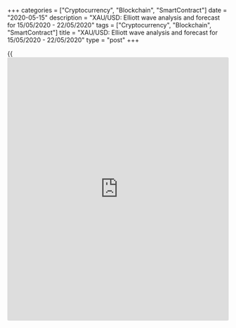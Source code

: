 +++
categories = ["Cryptocurrency", "Blockchain", "SmartContract"]
date = "2020-05-15"
description = "XAU/USD: Elliott wave analysis and forecast for 15/05/2020 - 22/05/2020"
tags = ["Cryptocurrency", "Blockchain", "SmartContract"]
title = "XAU/USD: Elliott wave analysis and forecast for 15/05/2020 - 22/05/2020"
type = "post"
+++

{{<iframe id="large-banner" src="https://www.bounty.group/#slide=14.0" width="100%" height="600" scrolling="no" style="border: 0px solid rgb(216, 221, 230); border-radius: 3px;">}}

May 15, 2020

May 15, 2020

XAU/USD: Elliott wave analysis and forecast for 15/05/2020 –
22/05/2020Alex Geuta

## [XAU/USD][1] remains likely to grow. Estimated pivot point is at a
level of 1669.96.

 **Main scenario:** consider long positions from corrections above the
level of 1669.96 with a target of 1800.00 – 1850.00.

 **Alternative scenario:** breakout and consolidation below the level of
1669.96 will allow the pair to continue declining to the levels of
1561.72 – 1450.00.

 **Analysis:** Supposedly, an ascending correction of larger degree
continues developing in the form of wave (B) on the [daily](https://www.fintecher.org/2020/03/03/forex-trading-daily-strategy/) time frame,
with wave С of (B) forming within. Apparently, the fifth wave v of C is
developing on the H4 time frame, with a local correction formed inside
as wave (iv) of v. The fifth wave of smaller degree  (v) of v started
developing on the H1 time frame.  If this assumption is correct, the
pair will continue to rise to 1800.00 – 1850.00. The level of 1669.96 is
critical in this scenario as the breakout will enable the pair to
continue declining to the levels of 1561.72 – 1450.00.

![LiteForex: XAU/USD: Elliott wave analysis and forecast for 15/05/2020
– 22/05/2020][2]

* * *

![LiteForex: XAU/USD: Elliott wave analysis and forecast for 15/05/2020
– 22/05/2020][3]

* * *

![LiteForex: XAU/USD: Elliott wave analysis and forecast for 15/05/2020
– 22/05/2020][4]

* * *

P.S. Did you like my article? Share it in social networks: it will be
the best “thank you" :)

Ask me questions and comment below. I’ll be glad to answer your
questions and give necessary explanations.

 **Useful links:**

  * I recommend trying to trade with a reliable broker [here][5]. The system allows you to trade by yourself or copy successful traders from all across the globe.
  * Use my promo-code BLOG for getting deposit bonus 50% on LiteForex platform. Just enter this code in the appropriate field while [depositing][6] your trading account.
  * Telegram channel with high-quality analytics, Forex reviews, training articles, and other useful things for traders <t.me/liteforex>

## Price chart of XAUUSD in real time mode

![XAU/USD: Elliott wave analysis and forecast for 15/05/2020 –
22/05/2020][7]

The content of this article reflects the author’s opinion and does not
necessarily reflect the official position of LiteForex. The material
published on this page is provided for informational purposes only and
should not be considered as the provision of investment advice for the
purposes of Directive 2004/39/EC.

Rate this article:

{{value}}

( {{count}} {{title}} )

   1. my.liteforex.com/trading/chart?symbol=XAUUSD
   2. cdn.liteforex.com/cache/uploads/blog_post/wave-analisys/15-05-2020/XAUUSDH1.png?w=30&s=08a4bce2e6e49f22ecb0660b95b46e7b
   3. cdn.liteforex.com/cache/uploads/blog_post/wave-analisys/15-05-2020/XAUUSDH4.png?w=30&s=886871285750eacfa69c0984f250e555
   4. cdn.liteforex.com/cache/uploads/blog_post/wave-analisys/15-05-2020/XAUUSDDaily.png?w=30&s=2582517dc789957ed43636411ac76a2b
   5. my.liteforex.com/?category=analysts-opinions&slug=xauusd-elliott-wave-analysis-and-forecast-for-15052020---22052020&openPopup=%2Fregistration%2Fpopup&utm_source=blog&utm_medium=article&utm_campaign=bonus
   6. my.liteforex.com/deposit/?category=analysts-opinions&slug=xauusd-elliott-wave-analysis-and-forecast-for-15052020---22052020&promo_code=BLOG&utm_source=blog&utm_medium=article&utm_campaign=bonus
   7. cdn.liteforex.com/cache/uploads/blog_post/wave-analisys/Previews-elliot-waves/xauusd-elliott-wave-analysis-liteforex-blog-preview.jpg?q=75&w=1000&s=76b5be820614e11009e65d30ff4ec08f